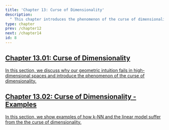 ```yaml
---
title: 'Chapter 13: Curse of Dimensionality'
description:
  " This chapter introduces the phenomenon of the curse of dimensionality and discusses its effects on the behavior of machine learning models." 
type: chapter
prev: /chapter12
next: /chapter14
id: 8
---
```



<section class="c72e2d57">
  <h2 class="_5e0ebe7a">
  <a class="_46224d00 _7e2d93b5" href="/chapter13-01-cod">Chapter 13.01: Curse of Dimensionality</a>

  </h2>
  <p class="de526628">
  <a class="_46224d00 _7e2d93b5" href="/chapter13-01-cod"> In this section, we discuss why our geometric intuition fails in high-dimensional spaces and introduce the phenomenon of the curse of dimensionality. </a>
  </p>
</section>





<section class="c72e2d57">
  <h2 class="_5e0ebe7a">
  <a class="_46224d00 _7e2d93b5" href="/chapter13-02-cod-examples">Chapter 13.02: Curse of Dimensionality - Examples</a>

  </h2>
  <p class="de526628">
  <a class="_46224d00 _7e2d93b5" href="/chapter13-02-cod-examples"> In this section, we show examples of how k-NN and the linear model suffer from the the curse of dimensionality. </a>
  </p>
</section>




